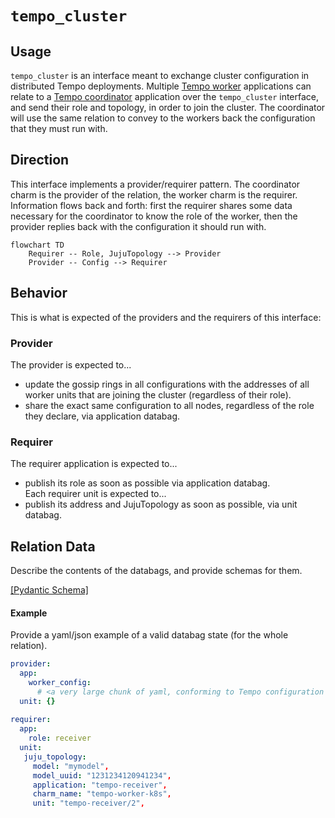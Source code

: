 # `tempo_cluster`

## Usage

`tempo_cluster` is an interface meant to exchange cluster configuration in distributed Tempo deployments.
Multiple [Tempo worker](https://github.com/canonical/tempo-worker-k8s-operator) applications can relate to a [Tempo coordinator](https://github.com/canonical/tempo-coordinator-k8s-operator) application over the `tempo_cluster` interface, and send their role and topology, in order to join the cluster.
The coordinator will use the same relation to convey to the workers back the configuration that they must run with.

## Direction

This interface implements a provider/requirer pattern. The coordinator charm is the provider of the relation, the worker charm is the requirer. Information flows back and forth: first the requirer shares some data necessary for the coordinator to know the role of the worker, then the provider replies back with the configuration it should run with. 

```mermaid
flowchart TD
    Requirer -- Role, JujuTopology --> Provider
    Provider -- Config --> Requirer
```

## Behavior

This is what is expected of the providers and the requirers of this interface:

### Provider
The provider is expected to...
- update the gossip rings in all configurations with the addresses of all worker units that are joining the cluster (regardless of their role).
- share the exact same configuration to all nodes, regardless of the role they declare, via application databag.

### Requirer
The requirer application is expected to...
- publish its role as soon as possible via application databag.  
Each requirer unit is expected to...
- publish its address and JujuTopology as soon as possible, via unit databag.

## Relation Data

Describe the contents of the databags, and provide schemas for them.

[\[Pydantic Schema\]](./schema.py)

#### Example
Provide a yaml/json example of a valid databag state (for the whole relation).
```yaml
provider:
  app: 
    worker_config: 
      # <a very large chunk of yaml, conforming to Tempo configuration specification: https://grafana.com/docs/tempo/latest/configuration/#configure-tempo>
  unit: {}
  
requirer:
  app: 
    role: receiver
  unit: 
   juju_topology: 
     model: "mymodel", 
     model_uuid: "1231234120941234", 
     application: "tempo-receiver", 
     charm_name: "tempo-worker-k8s", 
     unit: "tempo-receiver/2", 
```

